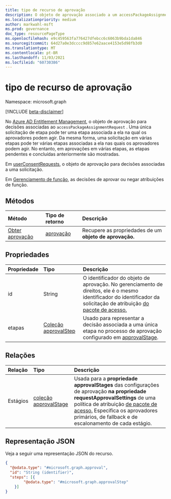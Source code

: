 ```yaml
---
title: tipo de recurso de aprovação
description: O objeto de aprovação associado a um accessPackageAssignmentRequest ou userConsentRequest.
ms.localizationpriority: medium
author: markwahl-msft
ms.prod: governance
doc_type: resourcePageType
ms.openlocfilehash: e9c459563fa776427dfebcc6c6063b9bda1da846
ms.sourcegitcommit: 64d27a0e3dcccc9d857e62aace4153e5d98fb3d0
ms.translationtype: MT
ms.contentlocale: pt-BR
ms.lasthandoff: 11/03/2021
ms.locfileid: "60730386"
---
```

# <a name="approval-resource-type"></a>tipo de recurso de aprovação

Namespace: microsoft.graph

[!INCLUDE [beta-disclaimer](../../includes/beta-disclaimer.md)]

No [Azure AD Entitlement Management](entitlementmanagement-root.md), o objeto de aprovação para decisões associadas ao `accessPackageAssignmentRequest` . Uma única solicitação de etapa pode ter uma etapa associada a ela na qual os aprovadores podem agir. Da mesma forma, uma solicitação em várias etapas pode ter várias etapas associadas a ela nas quais os aprovadores podem agir. No entanto, em aprovações em várias etapas, as etapas pendentes e concluídas anteriormente são mostradas.

Em [userConsentRequests](../resources/userconsentrequest.md), o objeto de aprovação para decisões associadas a uma solicitação.

Em [Gerenciamento de função](../resources/rolemanagement.md), as decisões de aprovar ou negar atribuições de função.

## <a name="methods"></a>Métodos

| Método       | Tipo de retorno | Descrição |
|:-------------|:------------|:------------|
|[Obter aprovação](../api/approval-get.md) | [aprovação](approval.md) | Recupere as propriedades de um **objeto de aprovação.** |


## <a name="properties"></a>Propriedades
|Propriedade|Tipo|Descrição|
|:---|:---|:---|
|id|String|O identificador do objeto de aprovação.  No gerenciamento de direitos, ele é o mesmo identificador do identificador da solicitação de atribuição [do pacote de acesso.](accesspackageassignmentrequest.md)|
|etapas|[Coleção approvalStep](../resources/approvalstep.md)|Usado para representar a decisão associada a uma única etapa no processo de aprovação configurado em [approvalStage](../resources/approvalstage.md).|

## <a name="relationships"></a>Relações
|Relação|Tipo|Descrição|
|:---|:---|:---|
|Estágios|[coleção approvalStage](../resources/approvalstage.md)|Usada para a **propriedade approvalStages** das configurações de aprovação **na propriedade requestApprovalSettings** de uma política de atribuição [de pacote de acesso.](accesspackageassignmentpolicy.md) Especifica os aprovadores primários, de fallback e de escalonamento de cada estágio.|


## <a name="json-representation"></a>Representação JSON
Veja a seguir uma representação JSON do recurso.
<!-- {
  "blockType": "resource",
  "keyProperty": "id",
  "@odata.type": "microsoft.graph.approval",
  "baseType": "microsoft.graph.entity",
}
-->
``` json
{
  "@odata.type": "#microsoft.graph.approval",
  "id": "String (identifier)",
  "steps": [{
        "@odata.type": "#microsoft.graph.approvalStep"
    }]
}
```
